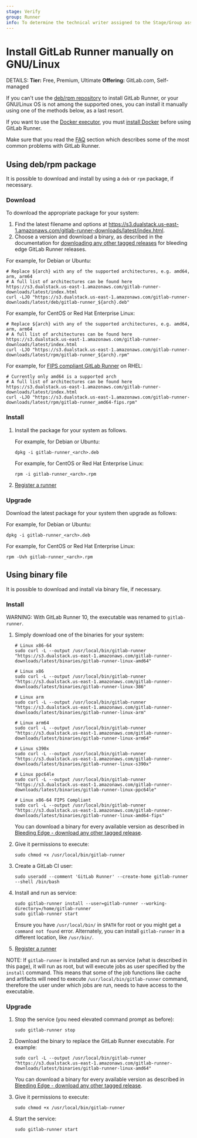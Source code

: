 ```yaml
---
stage: Verify
group: Runner
info: To determine the technical writer assigned to the Stage/Group associated with this page, see https://handbook.gitlab.com/handbook/product/ux/technical-writing/#assignments
---
```


# Install GitLab Runner manually on GNU/Linux

DETAILS:
**Tier:** Free, Premium, Ultimate
**Offering:** GitLab.com, Self-managed

If you can't use the [deb/rpm repository](linux-repository.md) to
install GitLab Runner, or your GNU/Linux OS is not among the supported
ones, you can install it manually using one of the methods below, as a
last resort.

If you want to use the [Docker executor](../executors/docker.md),
you must [install Docker](https://docs.docker.com/engine/install/centos/#install-docker-ce)
before using GitLab Runner.

Make sure that you read the [FAQ](../faq/index.md) section which describes
some of the most common problems with GitLab Runner.

## Using deb/rpm package

It is possible to download and install by using a `deb` or `rpm` package, if necessary.

### Download

To download the appropriate package for your system:

1. Find the latest filename and options at
   <https://s3.dualstack.us-east-1.amazonaws.com/gitlab-runner-downloads/latest/index.html>.
1. Choose a version and download a binary, as described in the
   documentation for [downloading any other tagged releases](bleeding-edge.md#download-any-other-tagged-release) for
   bleeding edge GitLab Runner releases.

For example, for Debian or Ubuntu:

```shell
# Replace ${arch} with any of the supported architectures, e.g. amd64, arm, arm64
# A full list of architectures can be found here https://s3.dualstack.us-east-1.amazonaws.com/gitlab-runner-downloads/latest/index.html
curl -LJO "https://s3.dualstack.us-east-1.amazonaws.com/gitlab-runner-downloads/latest/deb/gitlab-runner_${arch}.deb"
```

For example, for CentOS or Red Hat Enterprise Linux:

```shell
# Replace ${arch} with any of the supported architectures, e.g. amd64, arm, arm64
# A full list of architectures can be found here https://s3.dualstack.us-east-1.amazonaws.com/gitlab-runner-downloads/latest/index.html
curl -LJO "https://s3.dualstack.us-east-1.amazonaws.com/gitlab-runner-downloads/latest/rpm/gitlab-runner_${arch}.rpm"
```

For example, for [FIPS compliant GitLab Runner](index.md#fips-compliant-gitlab-runner) on RHEL:

```shell
# Currently only amd64 is a supported arch
# A full list of architectures can be found here https://s3.dualstack.us-east-1.amazonaws.com/gitlab-runner-downloads/latest/index.html
curl -LJO "https://s3.dualstack.us-east-1.amazonaws.com/gitlab-runner-downloads/latest/rpm/gitlab-runner_amd64-fips.rpm"
```

### Install

1. Install the package for your system as follows.

   For example, for Debian or Ubuntu:

   ```shell
   dpkg -i gitlab-runner_<arch>.deb
   ```

   For example, for CentOS or Red Hat Enterprise Linux:

   ```shell
   rpm -i gitlab-runner_<arch>.rpm
   ```

1. [Register a runner](../register/index.md)

### Upgrade

Download the latest package for your system then upgrade as follows:

For example, for Debian or Ubuntu:

```shell
dpkg -i gitlab-runner_<arch>.deb
```

For example, for CentOS or Red Hat Enterprise Linux:

```shell
rpm -Uvh gitlab-runner_<arch>.rpm
```

## Using binary file

It is possible to download and install via binary file, if necessary.

### Install

WARNING:
With GitLab Runner 10, the executable was renamed to `gitlab-runner`.

1. Simply download one of the binaries for your system:

   ```shell
   # Linux x86-64
   sudo curl -L --output /usr/local/bin/gitlab-runner "https://s3.dualstack.us-east-1.amazonaws.com/gitlab-runner-downloads/latest/binaries/gitlab-runner-linux-amd64"

   # Linux x86
   sudo curl -L --output /usr/local/bin/gitlab-runner "https://s3.dualstack.us-east-1.amazonaws.com/gitlab-runner-downloads/latest/binaries/gitlab-runner-linux-386"

   # Linux arm
   sudo curl -L --output /usr/local/bin/gitlab-runner "https://s3.dualstack.us-east-1.amazonaws.com/gitlab-runner-downloads/latest/binaries/gitlab-runner-linux-arm"

   # Linux arm64
   sudo curl -L --output /usr/local/bin/gitlab-runner "https://s3.dualstack.us-east-1.amazonaws.com/gitlab-runner-downloads/latest/binaries/gitlab-runner-linux-arm64"

   # Linux s390x
   sudo curl -L --output /usr/local/bin/gitlab-runner "https://s3.dualstack.us-east-1.amazonaws.com/gitlab-runner-downloads/latest/binaries/gitlab-runner-linux-s390x"

   # Linux ppc64le
   sudo curl -L --output /usr/local/bin/gitlab-runner "https://s3.dualstack.us-east-1.amazonaws.com/gitlab-runner-downloads/latest/binaries/gitlab-runner-linux-ppc64le"

   # Linux x86-64 FIPS Compliant
   sudo curl -L --output /usr/local/bin/gitlab-runner "https://s3.dualstack.us-east-1.amazonaws.com/gitlab-runner-downloads/latest/binaries/gitlab-runner-linux-amd64-fips"
   ```

   You can download a binary for every available version as described in
   [Bleeding Edge - download any other tagged release](bleeding-edge.md#download-any-other-tagged-release).

1. Give it permissions to execute:

   ```shell
   sudo chmod +x /usr/local/bin/gitlab-runner
   ```

1. Create a GitLab CI user:

   ```shell
   sudo useradd --comment 'GitLab Runner' --create-home gitlab-runner --shell /bin/bash
   ```

1. Install and run as service:

   ```shell
   sudo gitlab-runner install --user=gitlab-runner --working-directory=/home/gitlab-runner
   sudo gitlab-runner start
   ```

   Ensure you have `/usr/local/bin/` in `$PATH` for root or you might get a `command not found` error.
   Alternately, you can install `gitlab-runner` in a different location, like `/usr/bin/`.

1. [Register a runner](../register/index.md)

NOTE:
If `gitlab-runner` is installed and run as service (what is described
in this page), it will run as root, but will execute jobs as user specified by
the `install` command. This means that some of the job functions like cache and
artifacts will need to execute `/usr/local/bin/gitlab-runner` command,
therefore the user under which jobs are run, needs to have access to the executable.

### Upgrade

1. Stop the service (you need elevated command prompt as before):

   ```shell
   sudo gitlab-runner stop
   ```

1. Download the binary to replace the GitLab Runner executable. For example:

   ```shell
   sudo curl -L --output /usr/local/bin/gitlab-runner "https://s3.dualstack.us-east-1.amazonaws.com/gitlab-runner-downloads/latest/binaries/gitlab-runner-linux-amd64"
   ```

   You can download a binary for every available version as described in
   [Bleeding Edge - download any other tagged release](bleeding-edge.md#download-any-other-tagged-release).

1. Give it permissions to execute:

   ```shell
   sudo chmod +x /usr/local/bin/gitlab-runner
   ```

1. Start the service:

   ```shell
   sudo gitlab-runner start
   ```
